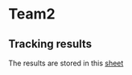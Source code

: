 # Team2



## Tracking results

The results are stored in this [sheet](https://tulodz-my.sharepoint.com/:x:/g/personal/247074_edu_p_lodz_pl/Ed7wz_PZhbZNtL4PYwZXfqEB6rC6uQq7kTjevdhTLIUosA?e=hky2gh&wdOrigin=TEAMS-MAGLEV.teams_ns.rwc&wdExp=TEAMS-TREATMENT&wdhostclicktime=1714079331547&web=1)